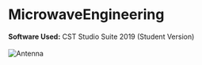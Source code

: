 # MicrowaveEngineering
**Software Used:** CST Studio Suite 2019 (Student Version)
<br />
<br />
![Antenna](https://user-images.githubusercontent.com/80598737/135760963-997915f3-3ad7-4557-ad19-e031a61004f6.jpg)
